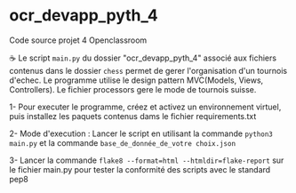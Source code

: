 # ocr_devapp_pyth_4
Code source projet 4 Openclassroom

☕ Le script `main.py` du dossier "ocr_devapp_pyth_4" associé aux fichiers contenus dans le dossier `chess` permet de gerer l'organisation d'un tournois d'echec. Le programme utilise le design pattern MVC(Models, Views, Controllers). Le fichier processors gere le mode de tournois suisse. 

1- Pour executer le programme, créez et activez un environnement virtuel, puis installez les paquets contenus dams le fichier requirements.txt

2- Mode d'execution : Lancer le script en utilisant la commande `python3 main.py` et la commande `base_de_donnée_de_votre choix.json`

3- Lancer la commande `flake8 --format=html --htmldir=flake-report` sur le fichier main.py pour tester la conformité des scripts avec le standard pep8